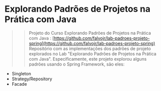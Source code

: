 # Explorando Padrões de Projetos na Prática com Java

>> Projeto do Curso Explorando Padrões de Projetos na Prática com Java : [https://github.com/falvojr/lab-padroes-projeto-spring](https://github.com/falvojr/lab-padroes-projeto-spring)
Repositório com as implementações dos padrões de projeto explorados no Lab "Explorando Padrões de Projetos na Prática com Java". Especificamente, este projeto explorou alguns padrões usando o Spring Framework, são eles:
- Singleton
- Strategy/Repository
- Facade
